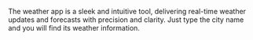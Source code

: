 The weather app is a sleek and intuitive tool, delivering real-time weather updates and forecasts with precision and clarity. Just type the city name and you will find its weather information. 
